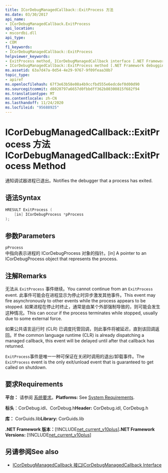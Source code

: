 ```yaml
---
title: ICorDebugManagedCallback::ExitProcess 方法
ms.date: 03/30/2017
api_name:
- ICorDebugManagedCallback.ExitProcess
api_location:
- mscordbi.dll
api_type:
- COM
f1_keywords:
- ICorDebugManagedCallback::ExitProcess
helpviewer_keywords:
- ExitProcess method, ICorDebugManagedCallback interface [.NET Framework debugging]
- ICorDebugManagedCallback::ExitProcess method [.NET Framework debugging]
ms.assetid: 63a7d47a-0d54-4e29-9767-9f09feaa38b7
topic_type:
- apiref
ms.openlocfilehash: 67f3e63b58e08a4b9ccfbd555e6edcdef0d00d90
ms.sourcegitcommit: d8020797a6657d0fbbdff362b80300815f682f94
ms.translationtype: MT
ms.contentlocale: zh-CN
ms.lasthandoff: 11/24/2020
ms.locfileid: "95688925"
---
```

# <a name="icordebugmanagedcallbackexitprocess-method"></a><span data-ttu-id="2ec68-102">ICorDebugManagedCallback::ExitProcess 方法</span><span class="sxs-lookup"><span data-stu-id="2ec68-102">ICorDebugManagedCallback::ExitProcess Method</span></span>

<span data-ttu-id="2ec68-103">通知调试器进程已退出。</span><span class="sxs-lookup"><span data-stu-id="2ec68-103">Notifies the debugger that a process has exited.</span></span>  
  
## <a name="syntax"></a><span data-ttu-id="2ec68-104">语法</span><span class="sxs-lookup"><span data-stu-id="2ec68-104">Syntax</span></span>  
  
```cpp  
HRESULT ExitProcess (  
    [in] ICorDebugProcess *pProcess  
);  
```  
  
## <a name="parameters"></a><span data-ttu-id="2ec68-105">参数</span><span class="sxs-lookup"><span data-stu-id="2ec68-105">Parameters</span></span>  

 `pProcess`  
 <span data-ttu-id="2ec68-106">中指向表示进程的 ICorDebugProcess 对象的指针。</span><span class="sxs-lookup"><span data-stu-id="2ec68-106">[in] A pointer to an ICorDebugProcess object that represents the process.</span></span>  
  
## <a name="remarks"></a><span data-ttu-id="2ec68-107">注解</span><span class="sxs-lookup"><span data-stu-id="2ec68-107">Remarks</span></span>  

 <span data-ttu-id="2ec68-108">无法从 `ExitProcess` 事件继续。</span><span class="sxs-lookup"><span data-stu-id="2ec68-108">You cannot continue from an `ExitProcess` event.</span></span> <span data-ttu-id="2ec68-109">此事件可能会在进程显示为停止时异步激发其他事件。</span><span class="sxs-lookup"><span data-stu-id="2ec68-109">This event may fire asynchronously to other events while the process appears to be stopped.</span></span> <span data-ttu-id="2ec68-110">如果进程在停止时终止，通常是由某个外部强制导致的，则可能会发生这种情况。</span><span class="sxs-lookup"><span data-stu-id="2ec68-110">This can occur if the process terminates while stopped, usually due to some external force.</span></span>  
  
 <span data-ttu-id="2ec68-111">如果公共语言运行时 (CLR) 已调度托管回调，则此事件将被延迟，直到该回调返回。</span><span class="sxs-lookup"><span data-stu-id="2ec68-111">If the common language runtime (CLR) is already dispatching a managed callback, this event will be delayed until after that callback has returned.</span></span>  
  
 <span data-ttu-id="2ec68-112">`ExitProcess`事件是唯一一种可保证在关闭时调用的退出/卸载事件。</span><span class="sxs-lookup"><span data-stu-id="2ec68-112">The `ExitProcess` event is the only exit/unload event that is guaranteed to get called on shutdown.</span></span>  
  
## <a name="requirements"></a><span data-ttu-id="2ec68-113">要求</span><span class="sxs-lookup"><span data-stu-id="2ec68-113">Requirements</span></span>  

 <span data-ttu-id="2ec68-114">**平台：** 请参阅 [系统要求](../../get-started/system-requirements.md)。</span><span class="sxs-lookup"><span data-stu-id="2ec68-114">**Platforms:** See [System Requirements](../../get-started/system-requirements.md).</span></span>  
  
 <span data-ttu-id="2ec68-115">**标头**：CorDebug.idl、CorDebug.h</span><span class="sxs-lookup"><span data-stu-id="2ec68-115">**Header:** CorDebug.idl, CorDebug.h</span></span>  
  
 <span data-ttu-id="2ec68-116">**库：** CorGuids.lib</span><span class="sxs-lookup"><span data-stu-id="2ec68-116">**Library:** CorGuids.lib</span></span>  
  
 <span data-ttu-id="2ec68-117">**.NET Framework 版本：**[!INCLUDE[net_current_v10plus](../../../../includes/net-current-v10plus-md.md)]</span><span class="sxs-lookup"><span data-stu-id="2ec68-117">**.NET Framework Versions:** [!INCLUDE[net_current_v10plus](../../../../includes/net-current-v10plus-md.md)]</span></span>  
  
## <a name="see-also"></a><span data-ttu-id="2ec68-118">另请参阅</span><span class="sxs-lookup"><span data-stu-id="2ec68-118">See also</span></span>

- [<span data-ttu-id="2ec68-119">ICorDebugManagedCallback 接口</span><span class="sxs-lookup"><span data-stu-id="2ec68-119">ICorDebugManagedCallback Interface</span></span>](icordebugmanagedcallback-interface.md)
